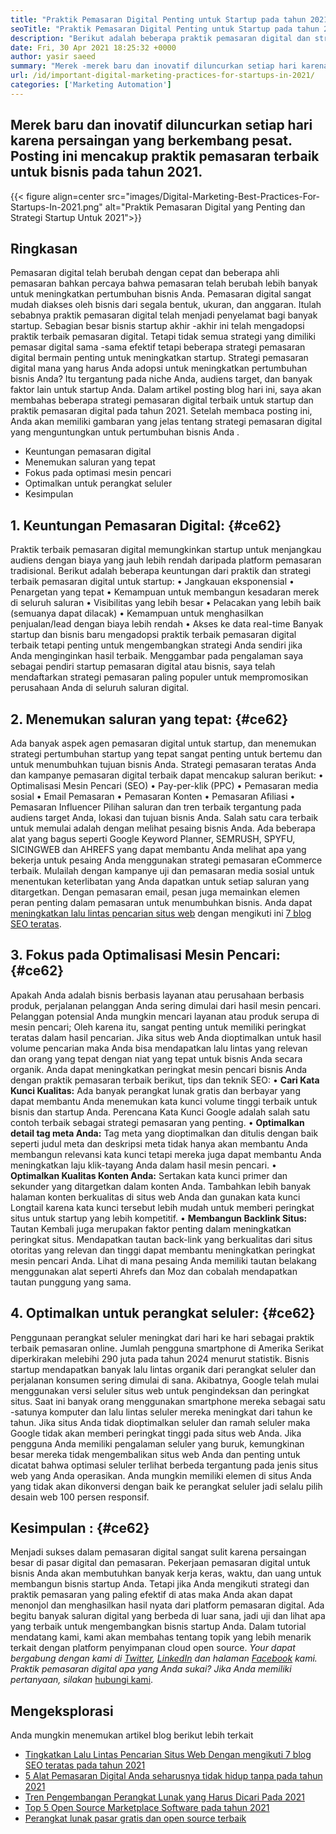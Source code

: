 ```yaml
---
title: "Praktik Pemasaran Digital Penting untuk Startup pada tahun 2021" 
seoTitle: "Praktik Pemasaran Digital Penting untuk Startup pada tahun 2021" 
description: "Berikut adalah beberapa praktik pemasaran digital dan strategi pemasaran digital terbaik untuk startup dan tren bisnis yang akan kita lihat pada tahun 2021." 
date: Fri, 30 Apr 2021 18:25:32 +0000
author: yasir saeed
summary: "Merek -merek baru dan inovatif diluncurkan setiap hari karena persaingan yang berkembang pesat. Posting ini mencakup praktik pemasaran terbaik untuk bisnis pada tahun 2021." 
url: /id/important-digital-marketing-practices-for-startups-in-2021/
categories: ['Marketing Automation']
---
```


## Merek baru dan inovatif diluncurkan setiap hari karena persaingan yang berkembang pesat. Posting ini mencakup praktik pemasaran terbaik untuk bisnis pada tahun 2021.

{{< figure align=center src="images/Digital-Marketing-Best-Practices-For-Startups-In-2021.png" alt="Praktik Pemasaran Digital yang Penting dan Strategi Startup Untuk 2021">}}


## **Ringkasan** 
Pemasaran digital telah berubah dengan cepat dan beberapa ahli pemasaran bahkan percaya bahwa pemasaran telah berubah lebih banyak untuk meningkatkan pertumbuhan bisnis Anda. Pemasaran digital sangat mudah diakses oleh bisnis dari segala bentuk, ukuran, dan anggaran. Itulah sebabnya praktik pemasaran digital telah menjadi penyelamat bagi banyak startup.
Sebagian besar bisnis startup akhir -akhir ini telah mengadopsi praktik terbaik pemasaran digital. Tetapi tidak semua strategi yang dimiliki pemasar digital sama -sama efektif tetapi beberapa strategi pemasaran digital bermain penting untuk meningkatkan startup. Strategi pemasaran digital mana yang harus Anda adopsi untuk meningkatkan pertumbuhan bisnis Anda? Itu tergantung pada niche Anda, audiens target, dan banyak faktor lain untuk startup Anda.
Dalam artikel posting blog hari ini, saya akan membahas beberapa strategi pemasaran digital terbaik untuk startup dan praktik pemasaran digital pada tahun 2021. Setelah membaca posting ini, Anda akan memiliki gambaran yang jelas tentang strategi pemasaran digital yang menguntungkan untuk pertumbuhan bisnis Anda .
  * Keuntungan pemasaran digital
  * Menemukan saluran yang tepat
  * Fokus pada optimasi mesin pencari
  * Optimalkan untuk perangkat seluler
  * Kesimpulan

## 1. **Keuntungan Pemasaran Digital:**  {#ce62}

Praktik terbaik pemasaran digital memungkinkan startup untuk menjangkau audiens dengan biaya yang jauh lebih rendah daripada platform pemasaran tradisional. Berikut adalah beberapa keuntungan dari praktik dan strategi terbaik pemasaran digital untuk startup:
• Jangkauan eksponensial
• Penargetan yang tepat
• Kemampuan untuk membangun kesadaran merek di seluruh saluran
• Visibilitas yang lebih besar
• Pelacakan yang lebih baik (semuanya dapat dilacak)
• Kemampuan untuk menghasilkan penjualan/lead dengan biaya lebih rendah
• Akses ke data real-time
Banyak startup dan bisnis baru mengadopsi praktik terbaik pemasaran digital terbaik tetapi penting untuk mengembangkan strategi Anda sendiri jika Anda menginginkan hasil terbaik. Menggambar pada pengalaman saya sebagai pendiri startup pemasaran digital atau bisnis, saya telah mendaftarkan strategi pemasaran paling populer untuk mempromosikan perusahaan Anda di seluruh saluran digital.

## 2. **Menemukan saluran yang tepat:**  {#ce62}

Ada banyak aspek agen pemasaran digital untuk startup, dan menemukan strategi pertumbuhan startup yang tepat sangat penting untuk bertemu dan untuk menumbuhkan tujuan bisnis Anda. Strategi pemasaran teratas Anda dan kampanye pemasaran digital terbaik dapat mencakup saluran berikut:
• Optimalisasi Mesin Pencari (SEO)
• Pay-per-klik (PPC)
• Pemasaran media sosial
• Email Pemasaran
• Pemasaran Konten
• Pemasaran Afiliasi
• Pemasaran Influencer
Pilihan saluran dan tren terbaik tergantung pada audiens target Anda, lokasi dan tujuan bisnis Anda.
Salah satu cara terbaik untuk memulai adalah dengan melihat pesaing bisnis Anda. Ada beberapa alat yang bagus seperti Google Keyword Planner, SEMRUSH, SPYFU, SICINGWEB dan AHREFS yang dapat membantu Anda melihat apa yang bekerja untuk pesaing Anda menggunakan strategi pemasaran eCommerce terbaik. Mulailah dengan kampanye uji dan pemasaran media sosial untuk menentukan keterlibatan yang Anda dapatkan untuk setiap saluran yang ditargetkan. Dengan pemasaran email, pesan juga memainkan elemen peran penting dalam pemasaran untuk menumbuhkan bisnis. Anda dapat [meningkatkan lalu lintas pencarian situs web][1] dengan mengikuti ini [7 blog SEO teratas][1].

## 3. **Fokus pada Optimalisasi Mesin Pencari:**  {#ce62}

Apakah Anda adalah bisnis berbasis layanan atau perusahaan berbasis produk, perjalanan pelanggan Anda sering dimulai dari hasil mesin pencari. Pelanggan potensial Anda mungkin mencari layanan atau produk serupa di mesin pencari; Oleh karena itu, sangat penting untuk memiliki peringkat teratas dalam hasil pencarian. Jika situs web Anda dioptimalkan untuk hasil volume pencarian maka Anda bisa mendapatkan lalu lintas yang relevan dan orang yang tepat dengan niat yang tepat untuk bisnis Anda secara organik.
Anda dapat meningkatkan peringkat mesin pencari bisnis Anda dengan praktik pemasaran terbaik berikut, tips dan teknik SEO:
• **Cari Kata Kunci Kualitas:**  Ada banyak perangkat lunak gratis dan berbayar yang dapat membantu Anda menemukan kata kunci volume tinggi terbaik untuk bisnis dan startup Anda. Perencana Kata Kunci Google adalah salah satu contoh terbaik sebagai strategi pemasaran yang penting.
• **Optimalkan detail tag meta Anda:**  Tag meta yang dioptimalkan dan ditulis dengan baik seperti judul meta dan deskripsi meta tidak hanya akan membantu Anda membangun relevansi kata kunci tetapi mereka juga dapat membantu Anda meningkatkan laju klik-tayang Anda dalam hasil mesin pencari.
• **Optimalkan Kualitas Konten Anda:**  Sertakan kata kunci primer dan sekunder yang ditargetkan dalam konten Anda. Tambahkan lebih banyak halaman konten berkualitas di situs web Anda dan gunakan kata kunci Longtail karena kata kunci tersebut lebih mudah untuk memberi peringkat situs untuk startup yang lebih kompetitif.
• **Membangun Backlink Situs:**  Tautan Kembali juga merupakan faktor penting dalam meningkatkan peringkat situs. Mendapatkan tautan back-link yang berkualitas dari situs otoritas yang relevan dan tinggi dapat membantu meningkatkan peringkat mesin pencari Anda. Lihat di mana pesaing Anda memiliki tautan belakang menggunakan alat seperti Ahrefs dan Moz dan cobalah mendapatkan tautan punggung yang sama.

## 4. **Optimalkan untuk perangkat seluler:**  {#ce62}

Penggunaan perangkat seluler meningkat dari hari ke hari sebagai praktik terbaik pemasaran online. Jumlah pengguna smartphone di Amerika Serikat diperkirakan melebihi 290 juta pada tahun 2024 menurut statistik. Bisnis startup mendapatkan banyak lalu lintas organik dari perangkat seluler dan perjalanan konsumen sering dimulai di sana. Akibatnya, Google telah mulai menggunakan versi seluler situs web untuk pengindeksan dan peringkat situs.
Saat ini banyak orang menggunakan smartphone mereka sebagai satu -satunya komputer dan lalu lintas seluler mereka meningkat dari tahun ke tahun. Jika situs Anda tidak dioptimalkan seluler dan ramah seluler maka Google tidak akan memberi peringkat tinggi pada situs web Anda. Jika pengguna Anda memiliki pengalaman seluler yang buruk, kemungkinan besar mereka tidak mengembalikan situs web Anda dan penting untuk dicatat bahwa optimasi seluler terlihat berbeda tergantung pada jenis situs web yang Anda operasikan. Anda mungkin memiliki elemen di situs Anda yang tidak akan dikonversi dengan baik ke perangkat seluler jadi selalu pilih desain web 100 persen responsif.

## **Kesimpulan** : {#ce62}

Menjadi sukses dalam pemasaran digital sangat sulit karena persaingan besar di pasar digital dan pemasaran. Pekerjaan pemasaran digital untuk bisnis Anda akan membutuhkan banyak kerja keras, waktu, dan uang untuk membangun bisnis startup Anda. Tetapi jika Anda mengikuti strategi dan praktik pemasaran yang paling efektif di atas maka Anda akan dapat menonjol dan menghasilkan hasil nyata dari platform pemasaran digital. Ada begitu banyak saluran digital yang berbeda di luar sana, jadi uji dan lihat apa yang terbaik untuk mengembangkan bisnis startup Anda. Dalam tutorial mendatang kami, kami akan membahas tentang topik yang lebih menarik terkait dengan platform penyimpanan cloud open source.
_Your dapat bergabung dengan kami di [Twitter][2], [LinkedIn][3] dan halaman [Facebook][4] kami. Praktik pemasaran digital apa yang Anda sukai? Jika Anda memiliki pertanyaan, silakan_ [hubungi kami][5].

## Mengeksplorasi
Anda mungkin menemukan artikel blog berikut lebih terkait
  * [Tingkatkan Lalu Lintas Pencarian Situs Web Dengan mengikuti 7 blog SEO teratas pada tahun 2021][1]
  * [5 Alat Pemasaran Digital Anda seharusnya tidak hidup tanpa pada tahun 2021][6]
  * [Tren Pengembangan Perangkat Lunak yang Harus Dicari Pada 2021][7]
  * [Top 5 Open Source Marketplace Software pada tahun 2021][8]
  * [Perangkat lunak pasar gratis dan open source terbaik][9]



[1]: https://blog.containerize.com/blogging/increase-website-search-traffic-by-following-top-7-seo-blogs/
[2]: https://twitter.com/containerize_co
[3]: https://www.linkedin.com/company/containerize/
[4]: http://facebook.com/containerize
[5]: mailto:yasir.saeed@aspose.com
[6]: https://blog.containerize.com/2021/01/03/5-digital-marketing-tools-you-shouldn%e2%80%99t-live-without-in-2021/
[7]: https://blog.containerize.com/marketplace/top-5-open-source-marketplace-software-in-2021/
[8]: https://blog.containerize.com/content-management/integrate-mautic-with-joomla-for-marketing-automation/
[9]: https://products.containerize.com/marketplace/
